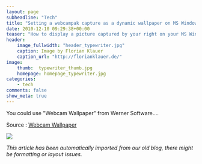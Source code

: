 ```yaml
---
layout: page
subheadline: "Tech"
title: "Setting a webcampak capture as a dynamic wallpaper on MS Windows"
date: 2010-12-10 09:29:38+00:00
teaser: "How to display a picture captured by your right on your MS Windows wallpaper ?"
header:
    image_fullwidth: "header_typewriter.jpg"
    caption: Image by Florian Klauer
    caption_url: "http://florianklauer.de/"
image:
    thumb:  typewriter_thumb.jpg
    homepage: homepage_typewriter.jpg
categories:
    - tech
comments: false
show_meta: true
---
```


You could use "Webcam Wallpaper" from Werner Software....

Source : [Webcam Wallpaper](http://www.wernersoftware.com/webcamwallpaper/)

[![](http://infracom-france.com/blog2/wp-content/uploads/2010/12/webcampak-logo2-300x40.png)](http://www.webcampak.com)

_This article has been automatically imported from our old blog, there might be formatting or layout issues._

